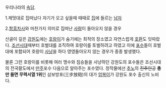 우리나라의 [속담](%EC%86%8D%EB%8B%B4.md).

1.제멋대로 집떠났다 자기가 오고 싶을때 때때로 [집](%EC%A7%91.md)에 들르는
[남자](%EB%82%A8%EC%9E%90.md)

2.[함흥차사](%ED%95%A8%ED%9D%A5%EC%B0%A8%EC%82%AC.md)와 마찬가지 의미로 집떠난
[사람](%EC%82%AC%EB%9E%8C.md)이 돌아오지 않을 경우

산골이 깊은 [강원도](%EA%B0%95%EC%9B%90%EB%8F%84.md)에는
[호랑이](%ED%98%B8%EB%9E%91%EC%9D%B4.md)가 숨기에는 최적의 장소였고 자연스럽게
[호환](%ED%98%B8%ED%99%98.md)도 잇따랐다.
[조선시대](%EC%A1%B0%EC%84%A0%EC%8B%9C%EB%8C%80.md)때부터 호벌대를 조직하여 호랑이를 토벌하려고 하였고
이에 [포수](%ED%8F%AC%EC%88%98.md)들이 호벌대에 포함되어 호랑이
[사냥](%EC%82%AC%EB%83%A5.md)을 하다 영영돌아오지 않는 경우가 종종 발생했다.

물론 그런 호랑이를 비롯해 여러 맹수와 짐승들을 사냥하던 강원도의 포수들은 조선시대의 전국팔도에서
[만주](%EB%A7%8C%EC%A3%BC.md)포수 다음으로 알아주는 포수였다. 창작물에선
[추노](%EC%B6%94%EB%85%B8.md)의 <del>진주인공</del> **총만 들면 무력서열 1위**인 삼보방포(三步放砲)의
대가 [업복이](%EC%97%85%EB%B3%B5%EC%9D%B4.md)가 강원도 포수 출신의 노비다.  

